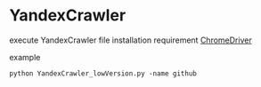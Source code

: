 # YandexCrawler

execute YandexCrawler file installation requirement <a href="https://chromedriver.chromium.org/" target="_blank"> ChromeDriver </a> <br>

example

```
python YandexCrawler_lowVersion.py -name github
```